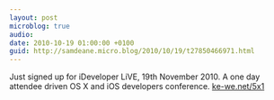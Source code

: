 ```yaml
---
layout: post
microblog: true
audio: 
date: 2010-10-19 01:00:00 +0100
guid: http://samdeane.micro.blog/2010/10/19/t27850466971.html
---
```

Just signed up for iDeveloper LiVE, 19th November 2010. A one day attendee driven OS X and iOS developers conference. [ke-we.net/5x1](http://ke-we.net/5x1)
